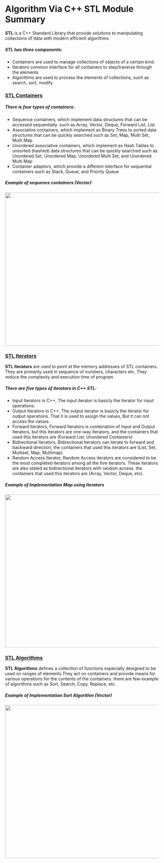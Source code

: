 # Algorithm Via C++ STL Module Summary

<b>STL</b> is a C++ Standard Library that provide solutions to manipulating collections of data with modern efficient algorithms

<h5> STL has three components: </h5>
<ul>
<li> Containers are used to manage collections of objects of a certain kind.</li>
<li> Iterators common interface for all containers to step/traverse through the elements</li>
<li> Algorithms are used to process the elements of collections, such as search, sort, modify </li>
</ul>

<h3><u>STL Containers</u></h3>
<h5> There is four types of containers: </h5>
<ul>
<li>Sequence containers, which implement data structures that can be accessed sequentially. such as Array, Vector, Deque, Forward List, List</li>
<li>Associative containers, which implement as Binary Trees to sorted data structures that can be quickly searched such as Set, Map, Multi Set, Multi Map</li>
<li>Unordered associative containers, which implement as Hash Tables to unsorted (hashed) data structures that can be quickly searched such as Unordered Set, Unordered Map, Unordered Multi Set, and Unordered Multi Map</li>
<li>Container adaptors, which provide a different interface for sequential containers such as Stack, Queue, and Priority Queue</li>
</ul>

<h5> Example of sequence containers (Vector)</h3>
<img src="https://raw.githubusercontent.com/bayuarifbudiman/Cpp-Learning-Progress/main/Algorithms%20Via%20C%2B%2B%20STL/img/vector.png" width="600" height="500"></img>

<h3> <u>STL Iterators</u> </h3>
<b>STL Iterators</b> are used to point at the memory addresses of STL containers. They are primarily used in sequence of numbers, characters etc. They reduce the complexity and execution time of program.

<h5> There are five types of iterators in C++ STL: </h5>
<ul>
  <li>
    Input Iterators in C++, The input iterator is basicly the iterator for input operations.
  </li>
  <li>
    Output Iterators in C++, The output iterator is basicly the iterator for output operations. That it is used to assign the values, But it can not access the values.
  </li>
  <li>
    Forward Iterators, Forward Iterators is combination of Input and Output Iterators, but this iterators are one-way iterators, and the containers that used this iterators are (Forward List, Unordered Containers)
  </li>
  <li>
    Bidirectional Iterators, Bidirectional Iterators can iterate to forward and backward direction, the containers that used this iterators are (List, Set, Multiset, Map, Multimap).
  </li>
  <li>
    Random Access Iterator, Random Access iterators are considered to be the most completed iterators among all the five iterators. These iterators are also stated as bidirectional iterators with random access. the containers that used this iterators are (Array, Vector, Deque, etc).
  </li>
</ul>
<h5> Example of Implementation Map using Iterators</h3>
<img src="https://raw.githubusercontent.com/bayuarifbudiman/Cpp-Learning-Progress/main/Algorithms%20Via%20C%2B%2B%20STL/img/map.png" width="600" height="500"></img>


<h3> <u>STL Algorithms</u> </h3>
<b>STL Algorithms</b> defines a collection of functions especially designed to be used on ranges of elements.They act on containers and provide means for various operations for the contents of the containers. there are few example of algorithms such as Sort, Search, Copy, Replace, etc.
<h5> Example of Implementation Sort Algorithm (Vector)</h3>
<img src="https://raw.githubusercontent.com/bayuarifbudiman/Cpp-Learning-Progress/main/Algorithms%20Via%20C%2B%2B%20STL/img/array.png" width="600" height="500"></img>
